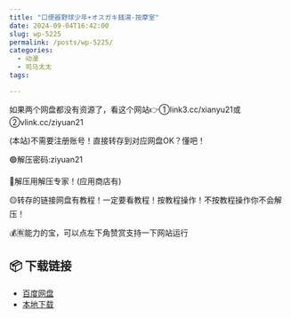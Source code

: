 ```yaml
---
title: "口便器野球少年+オスガキ銭湯-按摩室"
date: 2024-09-04T16:42:00
slug: wp-5225
permalink: /posts/wp-5225/
categories:
  - 动漫
  - 司马太太
tags:

---
```


如果两个网盘都没有资源了，看这个网站👉①link3.cc/xianyu21或②vlink.cc/ziyuan21

(本站)不需要注册账号！直接转存到对应网盘OK？懂吧！

🟢解压密码:ziyuan21

🔵解压用解压专家！(应用商店有)

🟡转存的链接网盘有教程！一定要看教程！按教程操作！不按教程操作你不会解压！

💰🈶能力的宝，可以点左下角赞赏支持一下网站运行

## 📦 下载链接
- [百度网盘](https://blziyuan21.com/pay-download/5225?key=07baf2be73&down_id=0)
- [本地下载](https://blziyuan21.com/pay-download/5225?key=07baf2be73&down_id=1)

